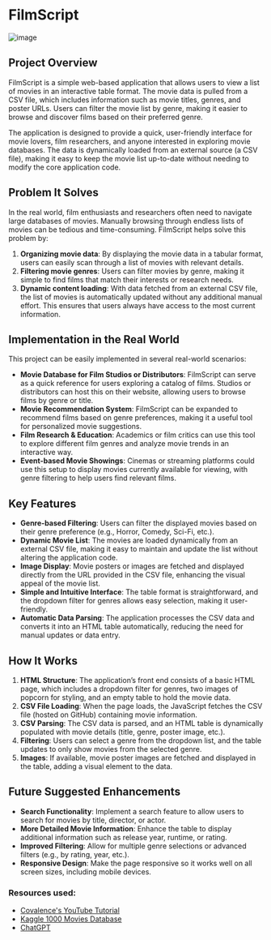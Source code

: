 # FilmScript

  ![image](https://github.com/user-attachments/assets/19997aa7-3b26-4246-a35f-300fca4e3f2e)

## Project Overview

FilmScript is a simple web-based application that allows users to view a list of movies in an interactive table format. The movie data is pulled from a CSV file, which includes information such as movie titles, genres, and poster URLs. Users can filter the movie list by genre, making it easier to browse and discover films based on their preferred genre.

The application is designed to provide a quick, user-friendly interface for movie lovers, film researchers, and anyone interested in exploring movie databases. The data is dynamically loaded from an external source (a CSV file), making it easy to keep the movie list up-to-date without needing to modify the core application code.

## Problem It Solves

In the real world, film enthusiasts and researchers often need to navigate large databases of movies. Manually browsing through endless lists of movies can be tedious and time-consuming. FilmScript helps solve this problem by:

1. **Organizing movie data**: By displaying the movie data in a tabular format, users can easily scan through a list of movies with relevant details.
2. **Filtering movie genres**: Users can filter movies by genre, making it simple to find films that match their interests or research needs.
3. **Dynamic content loading**: With data fetched from an external CSV file, the list of movies is automatically updated without any additional manual effort. This ensures that users always have access to the most current information.


## Implementation in the Real World

This project can be easily implemented in several real-world scenarios:

- **Movie Database for Film Studios or Distributors**: FilmScript can serve as a quick reference for users exploring a catalog of films. Studios or distributors can host this on their website, allowing users to browse films by genre or title.
- **Movie Recommendation System**: FilmScript can be expanded to recommend films based on genre preferences, making it a useful tool for personalized movie suggestions.
- **Film Research & Education**: Academics or film critics can use this tool to explore different film genres and analyze movie trends in an interactive way.
- **Event-based Movie Showings**: Cinemas or streaming platforms could use this setup to display movies currently available for viewing, with genre filtering to help users find relevant films.


## Key Features

- **Genre-based Filtering**: Users can filter the displayed movies based on their genre preference (e.g., Horror, Comedy, Sci-Fi, etc.).
- **Dynamic Movie List**: The movies are loaded dynamically from an external CSV file, making it easy to maintain and update the list without altering the application code.
- **Image Display**: Movie posters or images are fetched and displayed directly from the URL provided in the CSV file, enhancing the visual appeal of the movie list.
- **Simple and Intuitive Interface**: The table format is straightforward, and the dropdown filter for genres allows easy selection, making it user-friendly.
- **Automatic Data Parsing**: The application processes the CSV data and converts it into an HTML table automatically, reducing the need for manual updates or data entry.

## How It Works

1. **HTML Structure**: The application’s front end consists of a basic HTML page, which includes a dropdown filter for genres, two images of popcorn for styling, and an empty table to hold the movie data.
2. **CSV File Loading**: When the page loads, the JavaScript fetches the CSV file (hosted on GitHub) containing movie information.
3. **CSV Parsing**: The CSV data is parsed, and an HTML table is dynamically populated with movie details (title, genre, poster image, etc.).
4. **Filtering**: Users can select a genre from the dropdown list, and the table updates to only show movies from the selected genre.
5. **Images**: If available, movie poster images are fetched and displayed in the table, adding a visual element to the data.

## Future Suggested Enhancements

- **Search Functionality**: Implement a search feature to allow users to search for movies by title, director, or actor.
- **More Detailed Movie Information**: Enhance the table to display additional information such as release year, runtime, or rating.
- **Improved Filtering**: Allow for multiple genre selections or advanced filters (e.g., by rating, year, etc.).
- **Responsive Design**: Make the page responsive so it works well on all screen sizes, including mobile devices.

### Resources used:
- [Covalence's YouTube Tutorial](https://youtu.be/oencyPPBTUQ)
- [Kaggle 1000 Movies Database](https://www.kaggle.com/datasets/harshitshankhdhar/imdb-dataset-of-top-1000-movies-and-tv-shows)
- [ChatGPT](https://chatgpt.com/)
